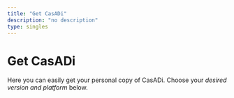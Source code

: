 ```yaml
---
title: "Get CasADi"
description: "no description"
type: singles
---
```


# Get CasADi

Here you can easily get your personal copy of CasADi.
Choose your *desired version and platform* below.

<!-- TABLE WITH LABELS -->
<div class="panel-group" id="accordion"></div>

<!-- <table id="overview-releases" class="release">
  <col class="version">
  <col class="date">
  <col class="binary">
</table> -->

<script>
  <!-- MOCK-UP -->
  //document.addEventListener("DOMContentLoaded", function() {
  //  justShowANiceReleaseTable();
  //});

  <!-- THE REAL THING -->
  document.addEventListener("DOMContentLoaded", function() {
    gh = new GitHub({ token: 'f17675f2f0578a5bfde132ee479a95b1150324af' });
    printRateInfo();
    getReleasesSorted().then(function(rel) {
      console.log(rel);
      releases = rel;
      showReleases(rel);
    });
  });
</script>
